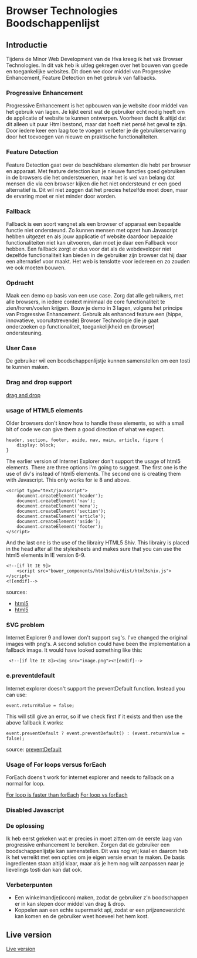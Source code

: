 # Browser Technologies Boodschappenlijst

## Introductie
Tijdens de Minor Web Development van de Hva kreeg ik het vak Browser Technologies. In dit vak heb ik uitleg gekregen over het bouwen van goede en toegankelijke websites. Dit doen we door middel van Progressive Enhancement, Feature Detection en het gebruik van fallbacks.

### Progressive Enhancement
Progressive Enhancement is het opbouwen van je website door middel van het gebruik van lagen. Je kijkt eerst wat de gebruiker echt nodig heeft om de applicatie of website te kunnen ontwerpen. Voorheen dacht ik altijd dat dit alleen uit puur Html bestond, maar dat hoeft niet persé het geval te zijn. Door iedere keer een laag toe te voegen verbeter je de gebruikerservaring door het toevoegen van nieuwe en praktische functionaliteiten. 

### Feature Detection
Feature Detection gaat over de beschikbare elementen die hebt per browser en apparaat. Met feature detection kun je nieuwe functies goed gebruiken in de browsers die het ondersteuenen, maar het is wel van belang dat mensen die via een browser kijken die het niet ondersteund er een goed alternatief is. Dit wil niet zeggen dat het precies hetzelfde moet doen, maar de ervaring moet er niet minder door worden.  

### Fallback
Fallback is een soort vangnet als een browser of apparaat een bepaalde functie niet ondersteund. Zo kunnen mensen met opzet hun Javascript hebben uitgezet en als jouw applicatie of website daardoor bepaalde functionaliteiten niet kan uitvoeren, dan moet je daar een Fallback voor hebben. Een fallback zorgt er dus voor dat als de webdeveloper niet dezelfde functionaliteit kan bieden in de gebruiker zijn browser dat hij daar een alternatief voor maakt. Het web is tenslotte voor iedereen en zo zouden we ook moeten bouwen.

### Opdracht
Maak een demo op basis van een use case. Zorg dat alle gebruikers, met alle browsers, in iedere context minimaal de core functionaliteit te zien/horen/voelen krijgen. Bouw je demo in 3 lagen, volgens het principe van Progressive Enhancement. Gebruik als enhanced feature een (hippe, innovatieve, vooruitstrevende) Browser Technologie die je gaat onderzoeken op functionaliteit, toegankelijkheid en (browser) ondersteuning.

### User Case
De gebruiker wil een boodschappenlijstje kunnen samenstellen om een tosti te kunnen maken.

### Drag and drop support
[drag and drop](https://github.com/rvdpas/browser-technologies/blob/master/final/public/images/drag-and-drop-support.png "drag and drop")

### usage of HTML5 elements
Older browsers don't know how to handle these elements, so with a small bit of code we can give them a good direction of what we expect.
```
header, section, footer, aside, nav, main, article, figure {
    display: block; 
}
```

The earlier version of Internet Explorer don't support the usage of html5 elements. There are three options i'm going to suggest. The first one is the use of div's instead of html5 elements. The second one is creating them with Javascript. This only works for ie 8 and above.
```
<script type="text/javascript">
    document.createElement('header');
    document.createElement('nav');
    document.createElement('menu');
    document.createElement('section');
    document.createElement('article');
    document.createElement('aside');
    document.createElement('footer');
</script>
```

And the last one is the use of the librairy HTML5 Shiv. This librairy is placed in the head after all the stylesheets and makes sure that you can use the html5 elements in IE version 6-9.

```
<!--[if lt IE 9]>
    <script src="bower_components/html5shiv/dist/html5shiv.js"></script>
<![endif]-->
```

sources: 
* [html5](https://stackoverflow.com/questions/289225/does-internet-explorer-8-support-html-5)
* [html5](https://www.w3schools.com/html/html5_browsers.asp)


### SVG problem
Internet Explorer 9 and lower don't support svg's. I've changed the original images with png's. A second solution could have been the implementation a fallback image. It would have looked something like this:
```
 <!--[if lte IE 8]><img src="image.png"><![endif]-->
 ```

### e.preventdefault
Internet explorer doesn't support the preventDefault function. Instead you can use:
```
event.returnValue = false;
```
This will still give an error, so if we check first if it exists and then use the above fallback it works:

```
event.preventDefault ? event.preventDefault() : (event.returnValue = false);
```

source: [preventDefault](https://stackoverflow.com/questions/1000597/event-preventdefault-function-not-working-in-ie)

### Usage of For loops versus forEach

ForEach doens't work for internet explorer and needs to fallback on a normal for loop.

[For loop is faster than forEach](https://jsperf.com/fast-array-foreach)
[For loop vs forEach](http://thejsguy.com/2016/07/30/javascript-for-loop-vs-array-foreach.html)

### Disabled Javascript

### De oplossing
Ik heb eerst gekeken wat er precies in moet zitten om de eerste laag van progressive enhancement te bereiken. Zorgen dat de gebruiker een boodschappenlijstje kan samenstellen. Dit was nog vrij kaal en daarom heb ik het verreikt met een opties om je eigen versie ervan te maken. De basis ingredienten staan altijd klaar, maar als je hem nog wilt aanpassen naar je lievelings tosti dan kan dat ook. 

### Verbeterpunten
* Een winkelmandje(icoon) maken, zodat de gebruiker z'n boodschappen er in kan slepen door middel van drag & drop.
* Koppelen aan een echte supermarkt api, zodat er een prijzenoverzicht kan komen en de gebruiker weet hoeveel het hem kost.  

## Live version
[Live version](https://rvdpas.github.io/minor/browser-technologies/final/index.html)
